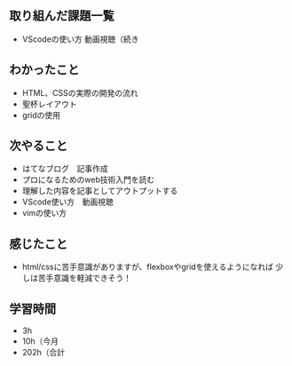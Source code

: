 ## 取り組んだ課題一覧
- VScodeの使い方 動画視聴（続き
## わかったこと
- HTML、CSSの実際の開発の流れ
- 聖杯レイアウト
- gridの使用
## 次やること
- はてなブログ　記事作成
- プロになるためのweb技術入門を読む
- 理解した内容を記事としてアウトプットする
- VScode使い方　動画視聴
- vimの使い方
## 感じたこと
- html/cssに苦手意識がありますが、flexboxやgridを使えるようになれば
少しは苦手意識を軽減できそう！
## 学習時間
- 3h
- 10h（今月
- 202h（合計
